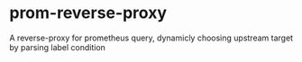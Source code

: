 # prom-reverse-proxy
A reverse-proxy for prometheus query, dynamicly choosing upstream target by parsing label condition
